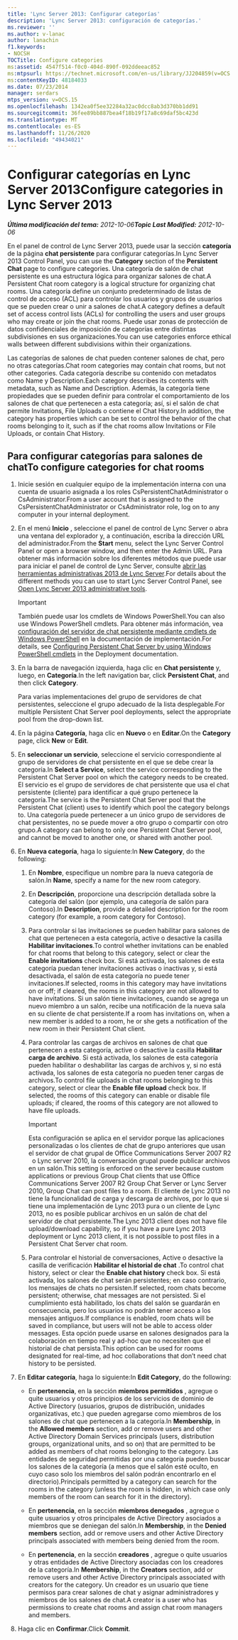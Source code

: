 ```yaml
---
title: 'Lync Server 2013: Configurar categorías'
description: 'Lync Server 2013: configuración de categorías.'
ms.reviewer: ''
ms.author: v-lanac
author: lanachin
f1.keywords:
- NOCSH
TOCTitle: Configure categories
ms:assetid: 4547f514-f0c0-404d-890f-092ddeeac852
ms:mtpsurl: https://technet.microsoft.com/en-us/library/JJ204859(v=OCS.15)
ms:contentKeyID: 48184033
ms.date: 07/23/2014
manager: serdars
mtps_version: v=OCS.15
ms.openlocfilehash: 1342ea0f5ee32284a32ac0dcc8ab3d370bb1dd91
ms.sourcegitcommit: 36fee89bb887bea4f18b19f17a8c69daf5bc423d
ms.translationtype: MT
ms.contentlocale: es-ES
ms.lasthandoff: 11/26/2020
ms.locfileid: "49434021"
---
```

# <a name="configure-categories-in-lync-server-2013"></a><span data-ttu-id="6cfb2-103">Configurar categorías en Lync Server 2013</span><span class="sxs-lookup"><span data-stu-id="6cfb2-103">Configure categories in Lync Server 2013</span></span>

<div data-xmlns="http://www.w3.org/1999/xhtml">

<div class="topic" data-xmlns="http://www.w3.org/1999/xhtml" data-msxsl="urn:schemas-microsoft-com:xslt" data-cs="https://msdn.microsoft.com/">

<div data-asp="https://msdn2.microsoft.com/asp">



</div>

<div id="mainSection">

<div id="mainBody"><span data-ttu-id="6cfb2-104">

<span> </span></span><span class="sxs-lookup"><span data-stu-id="6cfb2-104">

<span> </span></span></span>

<span data-ttu-id="6cfb2-105">_**Última modificación del tema:** 2012-10-06_</span><span class="sxs-lookup"><span data-stu-id="6cfb2-105">_**Topic Last Modified:** 2012-10-06_</span></span>

<span data-ttu-id="6cfb2-106">En el panel de control de Lync Server 2013, puede usar la sección **categoría** de la página **chat persistente** para configurar categorías.</span><span class="sxs-lookup"><span data-stu-id="6cfb2-106">In Lync Server 2013 Control Panel, you can use the **Category** section of the **Persistent Chat** page to configure categories.</span></span> <span data-ttu-id="6cfb2-107">Una categoría de salón de chat persistente es una estructura lógica para organizar salones de chat.</span><span class="sxs-lookup"><span data-stu-id="6cfb2-107">A Persistent Chat room category is a logical structure for organizing chat rooms.</span></span> <span data-ttu-id="6cfb2-108">Una categoría define un conjunto predeterminado de listas de control de acceso (ACL) para controlar los usuarios y grupos de usuarios que se pueden crear o unir a salones de chat.</span><span class="sxs-lookup"><span data-stu-id="6cfb2-108">A category defines a default set of access control lists (ACLs) for controlling the users and user groups who may create or join the chat rooms.</span></span> <span data-ttu-id="6cfb2-109">Puede usar zonas de protección de datos confidenciales de imposición de categorías entre distintas subdivisiones en sus organizaciones.</span><span class="sxs-lookup"><span data-stu-id="6cfb2-109">You can use categories enforce ethical walls between different subdivisions within their organizations.</span></span>

<span data-ttu-id="6cfb2-110">Las categorías de salones de chat pueden contener salones de chat, pero no otras categorías.</span><span class="sxs-lookup"><span data-stu-id="6cfb2-110">Chat room categories may contain chat rooms, but not other categories.</span></span> <span data-ttu-id="6cfb2-111">Cada categoría describe su contenido con metadatos como Name y Description.</span><span class="sxs-lookup"><span data-stu-id="6cfb2-111">Each category describes its contents with metadata, such as Name and Description.</span></span> <span data-ttu-id="6cfb2-112">Además, la categoría tiene propiedades que se pueden definir para controlar el comportamiento de los salones de chat que pertenecen a esta categoría; así, si el salón de chat permite Invitations, File Uploads o contiene el Chat History.</span><span class="sxs-lookup"><span data-stu-id="6cfb2-112">In addition, the category has properties which can be set to control the behavior of the chat rooms belonging to it, such as if the chat rooms allow Invitations or File Uploads, or contain Chat History.</span></span>

<div>

## <a name="to-configure-categories-for-chat-rooms"></a><span data-ttu-id="6cfb2-113">Para configurar categorías para salones de chat</span><span class="sxs-lookup"><span data-stu-id="6cfb2-113">To configure categories for chat rooms</span></span>

1.  <span data-ttu-id="6cfb2-114">Inicie sesión en cualquier equipo de la implementación interna con una cuenta de usuario asignada a los roles CsPersistentChatAdministrator o CsAdministrator.</span><span class="sxs-lookup"><span data-stu-id="6cfb2-114">From a user account that is assigned to the CsPersistentChatAdministrator or CsAdministrator role, log on to any computer in your internal deployment.</span></span>

2.  <span data-ttu-id="6cfb2-115">En el menú **Inicio** , seleccione el panel de control de Lync Server o abra una ventana del explorador y, a continuación, escriba la dirección URL del administrador.</span><span class="sxs-lookup"><span data-stu-id="6cfb2-115">From the **Start** menu, select the Lync Server Control Panel or open a browser window, and then enter the Admin URL.</span></span> <span data-ttu-id="6cfb2-116">Para obtener más información sobre los diferentes métodos que puede usar para iniciar el panel de control de Lync Server, consulte [abrir las herramientas administrativas 2013 de Lync Server](lync-server-2013-open-lync-server-administrative-tools.md).</span><span class="sxs-lookup"><span data-stu-id="6cfb2-116">For details about the different methods you can use to start Lync Server Control Panel, see [Open Lync Server 2013 administrative tools](lync-server-2013-open-lync-server-administrative-tools.md).</span></span>
    
    <div>
    

    > [!IMPORTANT]  
    > <span data-ttu-id="6cfb2-117">También puede usar los cmdlets de Windows PowerShell.</span><span class="sxs-lookup"><span data-stu-id="6cfb2-117">You can also use Windows PowerShell cmdlets.</span></span> <span data-ttu-id="6cfb2-118">Para obtener más información, vea <A href="configuring-persistent-chat-server-by-using-windows-powershell-cmdlets.md">configuración del servidor de chat persistente mediante cmdlets de Windows PowerShell</A> en la documentación de implementación.</span><span class="sxs-lookup"><span data-stu-id="6cfb2-118">For details, see <A href="configuring-persistent-chat-server-by-using-windows-powershell-cmdlets.md">Configuring Persistent Chat Server by using Windows PowerShell cmdlets</A> in the Deployment documentation.</span></span>

    
    </div>

3.  <span data-ttu-id="6cfb2-119">En la barra de navegación izquierda, haga clic en **Chat persistente** y, luego, en **Categoría**.</span><span class="sxs-lookup"><span data-stu-id="6cfb2-119">In the left navigation bar, click **Persistent Chat**, and then click **Category**.</span></span>
    
    <span data-ttu-id="6cfb2-120">Para varias implementaciones del grupo de servidores de chat persistentes, seleccione el grupo adecuado de la lista desplegable.</span><span class="sxs-lookup"><span data-stu-id="6cfb2-120">For multiple Persistent Chat Server pool deployments, select the appropriate pool from the drop-down list.</span></span>

4.  <span data-ttu-id="6cfb2-121">En la página **Categoría**, haga clic en **Nuevo** o en **Editar**.</span><span class="sxs-lookup"><span data-stu-id="6cfb2-121">On the **Category** page, click **New** or **Edit**.</span></span>

5.  <span data-ttu-id="6cfb2-122">En **seleccionar un servicio**, seleccione el servicio correspondiente al grupo de servidores de chat persistente en el que se debe crear la categoría.</span><span class="sxs-lookup"><span data-stu-id="6cfb2-122">In **Select a Service**, select the service corresponding to the Persistent Chat Server pool on which the category needs to be created.</span></span> <span data-ttu-id="6cfb2-123">El servicio es el grupo de servidores de chat persistente que usa el chat persistente (cliente) para identificar a qué grupo pertenece la categoría.</span><span class="sxs-lookup"><span data-stu-id="6cfb2-123">The service is the Persistent Chat Server pool that the Persistent Chat (client) uses to identify which pool the category belongs to.</span></span> <span data-ttu-id="6cfb2-124">Una categoría puede pertenecer a un único grupo de servidores de chat persistentes, no se puede mover a otro grupo o compartir con otro grupo.</span><span class="sxs-lookup"><span data-stu-id="6cfb2-124">A category can belong to only one Persistent Chat Server pool, and cannot be moved to another one, or shared with another pool.</span></span>

6.  <span data-ttu-id="6cfb2-125">En **Nueva categoría**, haga lo siguiente:</span><span class="sxs-lookup"><span data-stu-id="6cfb2-125">In **New Category**, do the following:</span></span>
    
    1.  <span data-ttu-id="6cfb2-126">En **Nombre**, especifique un nombre para la nueva categoría de salón.</span><span class="sxs-lookup"><span data-stu-id="6cfb2-126">In **Name**, specify a name for the new room category.</span></span>
    
    2.  <span data-ttu-id="6cfb2-127">En **Descripción**, proporcione una descripción detallada sobre la categoría del salón (por ejemplo, una categoría de salón para Contoso).</span><span class="sxs-lookup"><span data-stu-id="6cfb2-127">In **Description**, provide a detailed description for the room category (for example, a room category for Contoso).</span></span>
    
    3.  <span data-ttu-id="6cfb2-128">Para controlar si las invitaciones se pueden habilitar para salones de chat que pertenecen a esta categoría, active o desactive la casilla **Habilitar invitaciones**.</span><span class="sxs-lookup"><span data-stu-id="6cfb2-128">To control whether invitations can be enabled for chat rooms that belong to this category, select or clear the **Enable invitations** check box.</span></span> <span data-ttu-id="6cfb2-129">Si está activada, los salones de esta categoría puedan tener invitaciones activas o inactivas y, si está desactivada, el salón de esta categoría no puede tener invitaciones.</span><span class="sxs-lookup"><span data-stu-id="6cfb2-129">If selected, rooms in this category may have invitations on or off; if cleared, the rooms in this category are not allowed to have invitations.</span></span> <span data-ttu-id="6cfb2-130">Si un salón tiene invitaciones, cuando se agrega un nuevo miembro a un salón, recibe una notificación de la nueva sala en su cliente de chat persistente.</span><span class="sxs-lookup"><span data-stu-id="6cfb2-130">If a room has invitations on, when a new member is added to a room, he or she gets a notification of the new room in their Persistent Chat client.</span></span>
    
    4.  <span data-ttu-id="6cfb2-p107">Para controlar las cargas de archivos en salones de chat que pertenecen a esta categoría, active o desactive la casilla **Habilitar carga de archivo**. Si está activada, los salones de esta categoría pueden habilitar o deshabilitar las cargas de archivos y, si no está activada, los salones de esta categoría no pueden tener cargas de archivos.</span><span class="sxs-lookup"><span data-stu-id="6cfb2-p107">To control file uploads in chat rooms belonging to this category, select or clear the **Enable file upload** check box. If selected, the rooms of this category can enable or disable file uploads; if cleared, the rooms of this category are not allowed to have file uploads.</span></span>
        
        <div>
        

        > [!IMPORTANT]  
        > <span data-ttu-id="6cfb2-133">Esta configuración se aplica en el servidor porque las aplicaciones personalizadas o los clientes de chat de grupo anteriores que usan el servidor de chat grupal de Office Communications Server 2007 R2 &nbsp; o Lync server 2010, la conversación grupal puede publicar archivos en un salón.</span><span class="sxs-lookup"><span data-stu-id="6cfb2-133">This setting is enforced on the server because custom applications or previous Group Chat clients that use Office Communications Server 2007 R2&nbsp;Group Chat Server or Lync Server 2010, Group Chat can post files to a room.</span></span> <span data-ttu-id="6cfb2-134">El cliente de Lync 2013 no tiene la funcionalidad de carga y descarga de archivos, por lo que si tiene una implementación de Lync 2013 pura o un cliente de Lync 2013, no es posible publicar archivos en un salón de chat del servidor de chat persistente.</span><span class="sxs-lookup"><span data-stu-id="6cfb2-134">The Lync 2013 client does not have file upload/download capability, so if you have a pure Lync 2013 deployment or Lync 2013 client, it is not possible to post files in a Persistent Chat Server chat room.</span></span>

        
        </div>
    
    5.  <span data-ttu-id="6cfb2-135">Para controlar el historial de conversaciones, Active o desactive la casilla de verificación **Habilitar el historial de chat** .</span><span class="sxs-lookup"><span data-stu-id="6cfb2-135">To control chat history, select or clear the **Enable chat history** check box.</span></span> <span data-ttu-id="6cfb2-136">Si está activada, los salones de chat serán persistentes; en caso contrario, los mensajes de chats no persisten.</span><span class="sxs-lookup"><span data-stu-id="6cfb2-136">If selected, room chats become persistent; otherwise, chat messages are not persisted.</span></span> <span data-ttu-id="6cfb2-137">Si el cumplimiento está habilitado, los chats del salón se guardarán en consecuencia, pero los usuarios no podrán tener acceso a los mensajes antiguos.</span><span class="sxs-lookup"><span data-stu-id="6cfb2-137">If compliance is enabled, room chats will be saved in compliance, but users will not be able to access older messages.</span></span> <span data-ttu-id="6cfb2-138">Esta opción puede usarse en salones designados para la colaboración en tiempo real y ad-hoc que no necesiten que el historial de chat persista.</span><span class="sxs-lookup"><span data-stu-id="6cfb2-138">This option can be used for rooms designated for real-time, ad hoc collaborations that don’t need chat history to be persisted.</span></span>

7.  <span data-ttu-id="6cfb2-139">En **Editar categoría**, haga lo siguiente:</span><span class="sxs-lookup"><span data-stu-id="6cfb2-139">In **Edit Category**, do the following:</span></span>
    
      - <span data-ttu-id="6cfb2-140">En **pertenencia**, en la sección **miembros permitidos** , agregue o quite usuarios y otros principios de los servicios de dominio de Active Directory (usuarios, grupos de distribución, unidades organizativas, etc.) que pueden agregarse como miembros de los salones de chat que pertenecen a la categoría.</span><span class="sxs-lookup"><span data-stu-id="6cfb2-140">In **Membership**, in the **Allowed members** section, add or remove users and other Active Directory Domain Services principals (users, distribution groups, organizational units, and so on) that are permitted to be added as members of chat rooms belonging to the category.</span></span> <span data-ttu-id="6cfb2-141">Las entidades de seguridad permitidas por una categoría pueden buscar los salones de la categoría (a menos que el salón esté oculto, en cuyo caso solo los miembros del salón podrán encontrarlo en el directorio).</span><span class="sxs-lookup"><span data-stu-id="6cfb2-141">Principals permitted by a category can search for the rooms in the category (unless the room is hidden, in which case only members of the room can search for it in the directory).</span></span>
    
      - <span data-ttu-id="6cfb2-142">En **pertenencia**, en la sección **miembros denegados** , agregue o quite usuarios y otros principales de Active Directory asociados a miembros que se deniegan del salón.</span><span class="sxs-lookup"><span data-stu-id="6cfb2-142">In **Membership**, in the **Denied members** section, add or remove users and other Active Directory principals associated with members being denied from the room.</span></span>
    
      - <span data-ttu-id="6cfb2-143">En **pertenencia**, en la sección **creadores** , agregue o quite usuarios y otras entidades de Active Directory asociadas con los creadores de la categoría.</span><span class="sxs-lookup"><span data-stu-id="6cfb2-143">In **Membership**, in the **Creators** section, add or remove users and other Active Directory principals associated with creators for the category.</span></span> <span data-ttu-id="6cfb2-144">Un creador es un usuario que tiene permisos para crear salones de chat y asignar administradores y miembros de los salones de chat.</span><span class="sxs-lookup"><span data-stu-id="6cfb2-144">A creator is a user who has permissions to create chat rooms and assign chat room managers and members.</span></span>

8.  <span data-ttu-id="6cfb2-145">Haga clic en **Confirmar**.</span><span class="sxs-lookup"><span data-stu-id="6cfb2-145">Click **Commit**.</span></span>

<span data-ttu-id="6cfb2-146"></div>

</div>

<span> </span>

</div>

</div>

</span><span class="sxs-lookup"><span data-stu-id="6cfb2-146"></div>

</div>

<span> </span>

</div>

</div>

</span></span></div>

